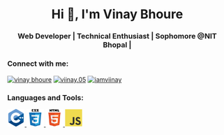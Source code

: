 <h1 align="center">Hi 👋, I'm Vinay Bhoure</h1>
<h3 align="center">Web Developer | Technical Enthusiast | Sophomore @NIT Bhopal |</h3>

<h3 align="left">Connect with me:</h3>
<p align="left">
<a href="https://linkedin.com/in/vinay bhoure" target="blank"><img align="center" src="https://raw.githubusercontent.com/rahuldkjain/github-profile-readme-generator/master/src/images/icons/Social/linked-in-alt.svg" alt="vinay bhoure" height="30" width="40" /></a>
<a href="https://instagram.com/viinay.05" target="blank"><img align="center" src="https://raw.githubusercontent.com/rahuldkjain/github-profile-readme-generator/master/src/images/icons/Social/instagram.svg" alt="viinay.05" height="30" width="40" /></a>
<a href="https://www.codechef.com/users/iamviinay" target="blank"><img align="center" src="https://cdn.jsdelivr.net/npm/simple-icons@3.1.0/icons/codechef.svg" alt="iamviinay" height="30" width="40" /></a>
</p>

<h3 align="left">Languages and Tools:</h3>
<p align="left"> <a href="https://www.w3schools.com/cpp/" target="_blank" rel="noreferrer"> <img src="https://raw.githubusercontent.com/devicons/devicon/master/icons/cplusplus/cplusplus-original.svg" alt="cplusplus" width="40" height="40"/> </a> <a href="https://www.w3schools.com/css/" target="_blank" rel="noreferrer"> <img src="https://raw.githubusercontent.com/devicons/devicon/master/icons/css3/css3-original-wordmark.svg" alt="css3" width="40" height="40"/> </a> <a href="https://www.w3.org/html/" target="_blank" rel="noreferrer"> <img src="https://raw.githubusercontent.com/devicons/devicon/master/icons/html5/html5-original-wordmark.svg" alt="html5" width="40" height="40"/> </a> <a href="https://developer.mozilla.org/en-US/docs/Web/JavaScript" target="_blank" rel="noreferrer"> <img src="https://raw.githubusercontent.com/devicons/devicon/master/icons/javascript/javascript-original.svg" alt="javascript" width="40" height="40"/> </a> </p>

